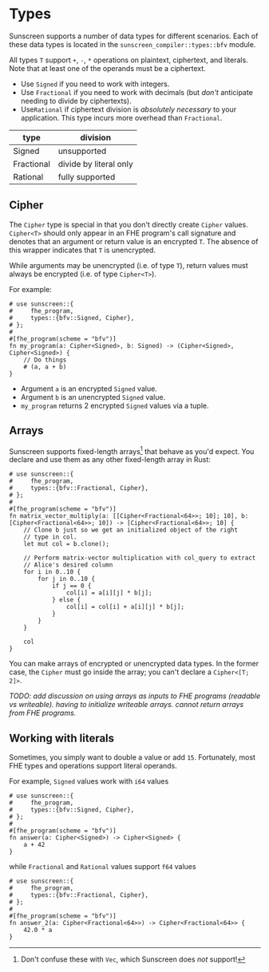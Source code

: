 # Types
Sunscreen supports a number of data types for different scenarios. Each of these data types is located in the `sunscreen_compiler::types::bfv` module.

All types `T` support `+`, `-`, `*` operations on plaintext, ciphertext, and literals. Note that at least one of the operands must be a ciphertext.

* Use `Signed` if you need to work with integers. 
* Use `Fractional` if you need to work with decimals (but *don't* anticipate needing to divide by ciphertexts).
* Use`Rational` if ciphertext division is *absolutely necessary* to your application. This type incurs more overhead than `Fractional`. 

type       | division
-----------|-----------------------
Signed     | unsupported
Fractional | divide by literal only
Rational   | fully supported

## Cipher

The `Cipher` type is special in that you don't directly create `Cipher` values. `Cipher<T>` should only appear in an FHE program's call signature and denotes that an argument or return value is an encrypted `T`. The absence of this wrapper indicates that `T` is unencrypted. 

While arguments may be unencrypted (i.e. of type `T`), return values must always be encrypted (i.e. of type `Cipher<T>`).

For example:
```rust,no_run
# use sunscreen::{
#     fhe_program,
#     types::{bfv::Signed, Cipher},
# };
#
#[fhe_program(scheme = "bfv")]
fn my_program(a: Cipher<Signed>, b: Signed) -> (Cipher<Signed>, Cipher<Signed>) {
    // Do things
    # (a, a + b)
}
```

* Argument `a` is an encrypted `Signed` value.
* Argument `b` is an *un*encrypted `Signed` value.
* `my_program` returns 2 encrypted `Signed` values via a tuple.

## Arrays
Sunscreen supports fixed-length arrays[^1] that behave as you'd expect. You declare and use them as any other fixed-length array in Rust:

```rust,no_run
# use sunscreen::{
#     fhe_program,
#     types::{bfv::Fractional, Cipher},
# };
#
#[fhe_program(scheme = "bfv")]
fn matrix_vector_multiply(a: [[Cipher<Fractional<64>>; 10]; 10], b: [Cipher<Fractional<64>>; 10]) -> [Cipher<Fractional<64>>; 10] {
    // Clone b just so we get an initialized object of the right
    // type in col.
    let mut col = b.clone();

    // Perform matrix-vector multiplication with col_query to extract
    // Alice's desired column
    for i in 0..10 {
        for j in 0..10 {
            if j == 0 {
                col[i] = a[i][j] * b[j];
            } else {
                col[i] = col[i] + a[i][j] * b[j];
            }
        }
    }

    col
}
```

You can make arrays of encrypted or unencrypted data types. In the former case, the `Cipher` must go inside the array; you can't declare a `Cipher<[T; 2]>`.

*TODO: add discussion on using arrays as inputs to FHE programs (readable vs writeable). having to initialize writeable arrays. cannot return arrays from FHE programs.*

[^1]: Don't confuse these with `Vec`, which Sunscreen does *not* support!

## Working with literals
Sometimes, you simply want to double a value or add `15`. Fortunately, most FHE types and operations support literal operands.

For example, `Signed` values work with `i64` values
```rust,no_run
# use sunscreen::{
#     fhe_program,
#     types::{bfv::Signed, Cipher},
# };
#
#[fhe_program(scheme = "bfv")]
fn answer(a: Cipher<Signed>) -> Cipher<Signed> {
    a + 42
}
```

while `Fractional` and `Rational` values support `f64` values
```rust,no_run
# use sunscreen::{
#     fhe_program,
#     types::{bfv::Fractional, Cipher},
# };
#
#[fhe_program(scheme = "bfv")]
fn answer_2(a: Cipher<Fractional<64>>) -> Cipher<Fractional<64>> {
    42.0 * a
}
```
